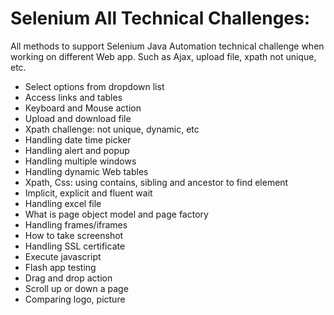 # Selenium All Technical Challenges:
All methods to support Selenium Java Automation technical challenge when working on different Web app. Such as Ajax, upload file, xpath not unique, etc.
- Select options from dropdown list
- Access links and tables
- Keyboard and Mouse action
- Upload and download file
- Xpath challenge: not unique, dynamic, etc
- Handling date time picker
- Handling alert and popup
- Handling multiple windows
- Handling dynamic Web tables
- Xpath, Css: using contains, sibling and ancestor to find element
- Implicit, explicit and fluent wait
- Handling excel file
- What is page object model and page factory
- Handling frames/iframes
- How to take screenshot
- Handling SSL certificate 
- Execute javascript
- Flash app testing
- Drag and drop action
- Scroll up or down a page
- Comparing logo, picture 

